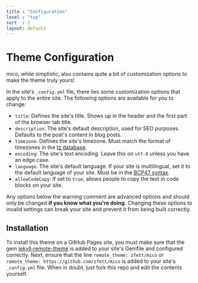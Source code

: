 ```yaml
---
title : "Configuration"
level : "top"
sort  : 2
layout: default
---
```

# Theme Configuration

mico, while simplistic, also contains quite a bit of customization options to make the theme truly yours!

In the site's `_config.yml` file, there lies some customization options that apply to the entire site. The following options are available for you to change:

- `title`: Defines the site's title. Shows up in the header and the first part of the browser tab title.
- `description`: The site's default description, used for SEO purposes. Defaults to the post's content in blog posts.
- `timezone`: Defines the site's timezone. Must match the format of timezones in the [tz database](https://en.wikipedia.org/wiki/List_of_tz_database_time_zones).
- `encoding`: The site's text encoding. Leave this on `utf-8` unless you have an edge case.
- `language`: The site's default language. If your site is multilingual, set it to the default language of your site. Must be in the [BCP47 syntax](https://datatracker.ietf.org/doc/html/rfc5646).
- `allowCodeCopy`: If set to `true`, allows people to copy the text in code blocks on your site.

Any options below the warning comment are advanced options and should only be changed **if you know what you're doing.** Changing these options to invalid settings can break your site and prevent it from being built correctly.

## Installation

To install this theme on a GitHub Pages site, you must make sure that the gem [jekyll-remote-theme](https://github.com/benbalter/jekyll-remote-theme) is added to your site's Gemfile and configured correctly. Next, ensure that the line `remote_theme: zfett/mico` or `remote_theme: https://github.com/zfett/mico` is added to your site's `_config.yml` file. When in doubt, just fork this repo and edit the contents yourself.

